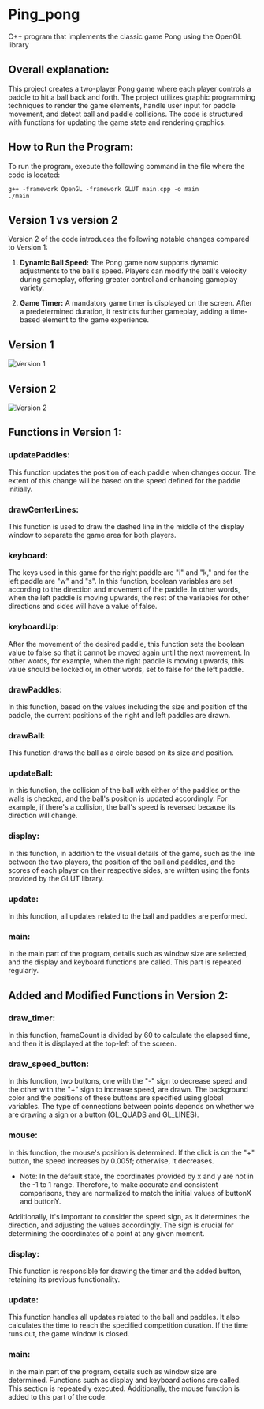 # Ping_pong
 C++ program that implements the classic game Pong using the OpenGL library

## Overall explanation:

This project creates a two-player Pong game where each player controls a paddle to hit a ball back and forth. The project utilizes graphic programming techniques to render the game elements, handle user input for paddle movement, and detect ball and paddle collisions. The code is structured with functions for updating the game state and rendering graphics.

## How to Run the Program:

To run the program, execute the following command in the file where the code is located:
``` 
g++ -framework OpenGL -framework GLUT main.cpp -o main
./main
```
## Version 1 vs version 2

Version 2 of the code introduces the following notable changes compared to Version 1:

1. **Dynamic Ball Speed:** The Pong game now supports dynamic adjustments to the ball's speed. Players can modify the ball's velocity during gameplay, offering greater control and enhancing gameplay variety.

2. **Game Timer:** A mandatory game timer is displayed on the screen. After a predetermined duration, it restricts further gameplay, adding a time-based element to the game experience.


## Version 1
![Version 1](https://github.com/Mitraaaaa/Ping_pong/tree/main/version1/giff.giff)

## Version 2
![Version 2](https://github.com/Mitraaaaa/Ping_pong/tree/main/version2/giff2.giff)


## Functions in Version 1:

### updatePaddles: 
This function updates the position of each paddle when changes occur. The extent of this change will be based on the speed defined for the paddle initially.

### drawCenterLines: 
This function is used to draw the dashed line in the middle of the display window to separate the game area for both players.

### keyboard: 
The keys used in this game for the right paddle are "i" and "k," and for the left paddle are "w" and "s". In this function, boolean variables are set according to the direction and movement of the paddle. In other words, when the left paddle is moving upwards, the rest of the variables for other directions and sides will have a value of false.

### keyboardUp: 
After the movement of the desired paddle, this function sets the boolean value to false so that it cannot be moved again until the next movement. In other words, for example, when the right paddle is moving upwards, this value should be locked or, in other words, set to false for the left paddle.

### drawPaddles: 
In this function, based on the values including the size and position of the paddle, the current positions of the right and left paddles are drawn.

### drawBall: 
This function draws the ball as a circle based on its size and position.

### updateBall: 
In this function, the collision of the ball with either of the paddles or the walls is checked, and the ball's position is updated accordingly. For example, if there's a collision, the ball's speed is reversed because its direction will change.

### display: 
In this function, in addition to the visual details of the game, such as the line between the two players, the position of the ball and paddles, and the scores of each player on their respective sides, are written using the fonts provided by the GLUT library.

### update: 
In this function, all updates related to the ball and paddles are performed.

### main: 
In the main part of the program, details such as window size are selected, and the display and keyboard functions are called. This part is repeated regularly.


## Added and Modified Functions in Version 2:

### draw_timer:
In this function, frameCount is divided by 60 to calculate the elapsed time, and then it is displayed at the top-left of the screen.

### draw_speed_button:
In this function, two buttons, one with the "-" sign to decrease speed and the other with the "+" sign to increase speed, are drawn. The background color and the positions of these buttons are specified using global variables. The type of connections between points depends on whether we are drawing a sign or a button (GL_QUADS and GL_LINES).

### mouse:
In this function, the mouse's position is determined. If the click is on the "+" button, the speed increases by 0.005f; otherwise, it decreases.

* Note: In the default state, the coordinates provided by x and y are not in the -1 to 1 range. Therefore, to make accurate and consistent comparisons, they are normalized to match the initial values of buttonX and buttonY.

Additionally, it's important to consider the speed sign, as it determines the direction, and adjusting the values accordingly. The sign is crucial for determining the coordinates of a point at any given moment.

### display:
This function is responsible for drawing the timer and the added button, retaining its previous functionality.

### update:
This function handles all updates related to the ball and paddles. It also calculates the time to reach the specified competition duration. If the time runs out, the game window is closed.

### main:
In the main part of the program, details such as window size are determined. Functions such as display and keyboard actions are called. This section is repeatedly executed. Additionally, the mouse function is added to this part of the code.
